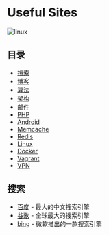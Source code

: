 # Useful Sites

![linux](http://cdoco.com/images/icon.gif)

## 目录

- [搜索](#搜索)
- [博客](#博客)
- [算法](#算法)
- [架构](#架构)
- [邮件](#邮件)
- [PHP](#PHP)
- [Android](#Android)
- [Memcache](#Memcache)
- [Redis](#Redis)
- [Linux](#Linux)
- [Docker](#Docker)
- [Vagrant](#Vagrant)
- [VPN](#VPN)

## 搜索

- [百度](https://www.baidu.com/) - 最大的中文搜索引擎
- [谷歌](https://www.google.com/) - 全球最大的搜索引擎
- [bing](https://www.bing.com/) - 微软推出的一款搜索引擎
